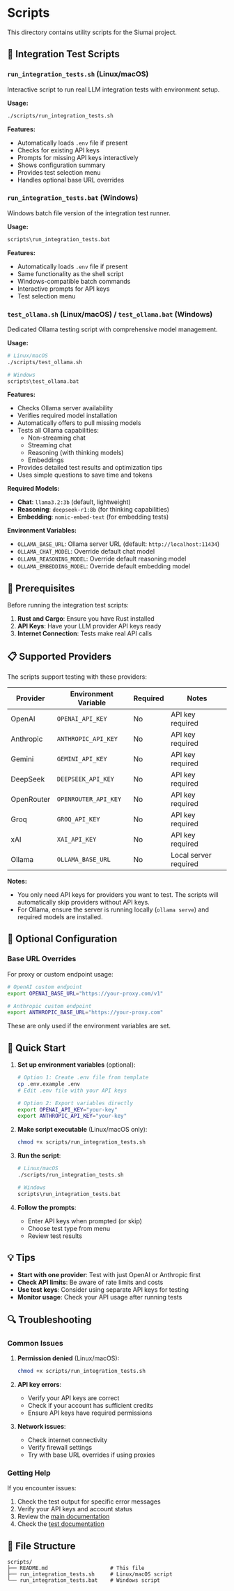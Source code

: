 # Scripts

This directory contains utility scripts for the Siumai project.

## 🧪 Integration Test Scripts

### `run_integration_tests.sh` (Linux/macOS)

Interactive script to run real LLM integration tests with environment setup.

**Usage:**
```bash
./scripts/run_integration_tests.sh
```

**Features:**
- Automatically loads `.env` file if present
- Checks for existing API keys
- Prompts for missing API keys interactively
- Shows configuration summary
- Provides test selection menu
- Handles optional base URL overrides

### `run_integration_tests.bat` (Windows)

Windows batch file version of the integration test runner.

**Usage:**
```cmd
scripts\run_integration_tests.bat
```

**Features:**
- Automatically loads `.env` file if present
- Same functionality as the shell script
- Windows-compatible batch commands
- Interactive prompts for API keys
- Test selection menu

### `test_ollama.sh` (Linux/macOS) / `test_ollama.bat` (Windows)

Dedicated Ollama testing script with comprehensive model management.

**Usage:**
```bash
# Linux/macOS
./scripts/test_ollama.sh

# Windows
scripts\test_ollama.bat
```

**Features:**
- Checks Ollama server availability
- Verifies required model installation
- Automatically offers to pull missing models
- Tests all Ollama capabilities:
  - Non-streaming chat
  - Streaming chat
  - Reasoning (with thinking models)
  - Embeddings
- Provides detailed test results and optimization tips
- Uses simple questions to save time and tokens

**Required Models:**
- **Chat**: `llama3.2:3b` (default, lightweight)
- **Reasoning**: `deepseek-r1:8b` (for thinking capabilities)
- **Embedding**: `nomic-embed-text` (for embedding tests)

**Environment Variables:**
- `OLLAMA_BASE_URL`: Ollama server URL (default: `http://localhost:11434`)
- `OLLAMA_CHAT_MODEL`: Override default chat model
- `OLLAMA_REASONING_MODEL`: Override default reasoning model
- `OLLAMA_EMBEDDING_MODEL`: Override default embedding model

## 🔧 Prerequisites

Before running the integration test scripts:

1. **Rust and Cargo**: Ensure you have Rust installed
2. **API Keys**: Have your LLM provider API keys ready
3. **Internet Connection**: Tests make real API calls

## 📋 Supported Providers

The scripts support testing with these providers:

| Provider   | Environment Variable | Required | Notes |
|------------|---------------------|----------|-------|
| OpenAI     | `OPENAI_API_KEY`    | No       | API key required |
| Anthropic  | `ANTHROPIC_API_KEY` | No       | API key required |
| Gemini     | `GEMINI_API_KEY`    | No       | API key required |
| DeepSeek   | `DEEPSEEK_API_KEY`  | No       | API key required |
| OpenRouter | `OPENROUTER_API_KEY`| No       | API key required |
| Groq       | `GROQ_API_KEY`      | No       | API key required |
| xAI        | `XAI_API_KEY`       | No       | API key required |
| Ollama     | `OLLAMA_BASE_URL`   | No       | Local server required |

**Notes:**
- You only need API keys for providers you want to test. The scripts will automatically skip providers without API keys.
- For Ollama, ensure the server is running locally (`ollama serve`) and required models are installed.

## 🔧 Optional Configuration

### Base URL Overrides

For proxy or custom endpoint usage:

```bash
# OpenAI custom endpoint
export OPENAI_BASE_URL="https://your-proxy.com/v1"

# Anthropic custom endpoint  
export ANTHROPIC_BASE_URL="https://your-proxy.com"
```

These are only used if the environment variables are set.

## 🚀 Quick Start

1. **Set up environment variables** (optional):
   ```bash
   # Option 1: Create .env file from template
   cp .env.example .env
   # Edit .env file with your API keys

   # Option 2: Export variables directly
   export OPENAI_API_KEY="your-key"
   export ANTHROPIC_API_KEY="your-key"
   ```

2. **Make script executable** (Linux/macOS only):
   ```bash
   chmod +x scripts/run_integration_tests.sh
   ```

3. **Run the script**:
   ```bash
   # Linux/macOS
   ./scripts/run_integration_tests.sh
   
   # Windows
   scripts\run_integration_tests.bat
   ```

4. **Follow the prompts**:
   - Enter API keys when prompted (or skip)
   - Choose test type from menu
   - Review test results

## 💡 Tips

- **Start with one provider**: Test with just OpenAI or Anthropic first
- **Check API limits**: Be aware of rate limits and costs
- **Use test keys**: Consider using separate API keys for testing
- **Monitor usage**: Check your API usage after running tests

## 🔍 Troubleshooting

### Common Issues

1. **Permission denied** (Linux/macOS):
   ```bash
   chmod +x scripts/run_integration_tests.sh
   ```

2. **API key errors**: 
   - Verify your API keys are correct
   - Check if your account has sufficient credits
   - Ensure API keys have required permissions

3. **Network issues**:
   - Check internet connectivity
   - Verify firewall settings
   - Try with base URL overrides if using proxies

### Getting Help

If you encounter issues:

1. Check the test output for specific error messages
2. Verify your API keys and account status
3. Review the [main documentation](../README.md)
4. Check the [test documentation](../tests/README.md)

## 📁 File Structure

```
scripts/
├── README.md                    # This file
├── run_integration_tests.sh     # Linux/macOS script
└── run_integration_tests.bat    # Windows script
```
